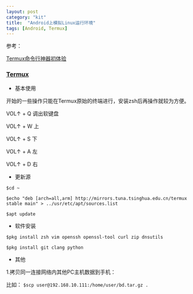 ```yaml
---
layout: post
category: "kit"
title:  "Android上模拟Linux运行环境"
tags: [Android, Termux]
---
```


参考：

[Termux命令行神器初体验](https://www.sfantree.com/termux_01)

### [Termux](https://termux.com/)

- 基本使用

开始的一些操作只能在Termux原始的终端进行，安装zsh后再操作就较为方便。

VOL↑ + Q  调出软键盘

VOL↑ + W  上

VOL↑ + S  下

VOL↑ + A  左

VOL↑ + D  右

- 更新源

`$cd ~`

`$echo "deb [arch=all,arm] http://mirrors.tuna.tsinghua.edu.cn/termux stable main" > ../usr/etc/apt/sources.list`

`$apt update`

- 软件安装

`$pkg install zsh vim openssh openssl-tool curl zip dnsutils`

`$pkg install git clang python`

- 其他

1.拷贝同一连接网络内其他PC主机数据到手机：

比如： `$scp user@192.168.10.111:/home/user/bd.tar.gz .`



